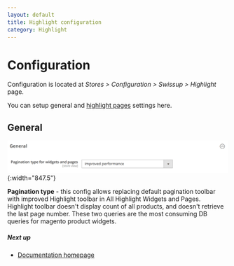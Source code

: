 ```yaml
---
layout: default
title: Highlight configuration
category: Highlight
---
```


# Configuration

Configuration is located at _Stores > Configuration > Swissup > Highlight_ page.

You can setup general and [highlight pages](/m2/extensions/highlight/pages/) settings here.

## General

![Highlight general config](/images/m2/highlight/configuration/general.png){:width="847.5"}

**Pagination type** - this config allows replacing default pagination toolbar with improved
Highlight toolbar in All Highlight Widgets and Pages. Highlight toolbar doesn't
display count of all products, and doesn't retrieve the last page number. These
two queries are the most consuming DB queries for magento product widgets.

##### Next up

- [Documentation homepage](/m2/extensions/highlight/)
